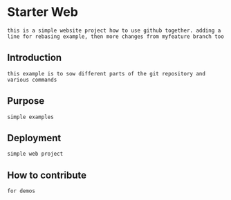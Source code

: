 # Starter Web 
    this is a simple website project how to use github together. adding a line for rebasing example, then more changes from myfeature branch too
## Introduction
    this example is to sow different parts of the git repository and various commands 
## Purpose
    simple examples
## Deployment
    simple web project
## How to contribute
    for demos


